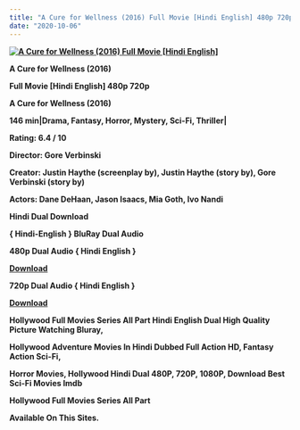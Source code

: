 ```yaml
---
title: "A Cure for Wellness (2016) Full Movie [Hindi English] 480p 720p"
date: "2020-10-06"
---
```


[**![A Cure for Wellness (2016)  Full Movie [Hindi English] ](https://1.bp.blogspot.com/-A6ZIbmXTjzg/X0JbKWmEclI/AAAAAAAAEjo/Lj2PMFx7yAgAPii3g99bddMnaR_jdagbwCLcBGAsYHQ/s1600/b3RmDUoTKxktW22XD-4n5dCvbcgwcLAuEBaOy5ZPTnWZf2-Xi-qMo3unPKSrXgSnRSm-UZswCHkE5aIitoUQ0HZzLqcGLaJrb-u9_A0{2deb609f52c527dc8b4fbab26c6d0bae2964b23de7178cabf97238dc1868ff55}253Dw313-h470.webp "A Cure for Wellness (2016)  Full Movie [Hindi English]  ")**](https://1.bp.blogspot.com/-A6ZIbmXTjzg/X0JbKWmEclI/AAAAAAAAEjo/Lj2PMFx7yAgAPii3g99bddMnaR_jdagbwCLcBGAsYHQ/s1600/b3RmDUoTKxktW22XD-4n5dCvbcgwcLAuEBaOy5ZPTnWZf2-Xi-qMo3unPKSrXgSnRSm-UZswCHkE5aIitoUQ0HZzLqcGLaJrb-u9_A0{2deb609f52c527dc8b4fbab26c6d0bae2964b23de7178cabf97238dc1868ff55}253Dw313-h470.webp)

 **A Cure for Wellness (2016)**

**Full Movie \[Hindi English\] 480p 720p** 

**A Cure for Wellness (2016)**

**146 min|Drama, Fantasy, Horror, Mystery, Sci-Fi, Thriller|**

**Rating: 6.4 / 10** 

**Director: Gore Verbinski**

**Creator: Justin Haythe (screenplay by), Justin Haythe (story by), Gore Verbinski (story by)**

**Actors: Dane DeHaan, Jason Isaacs, Mia Goth, Ivo Nandi**

 **Hindi Dual Download**

**{ Hindi-English } BluRay Dual Audio**

**480p Dual Audio { Hindi English }**

[**Download**](https://myglinks.xyz/1076)

**720p Dual Audio { Hindi English }**

[**Download**](https://myglinks.xyz/1077)

**Hollywood Full Movies Series All Part Hindi English Dual High Quality Picture Watching Bluray,**

 **Hollywood Adventure Movies In Hindi Dubbed Full Action HD, Fantasy Action Sci-Fi,**

**Horror Movies, Hollywood Hindi Dual 480P, 720P, 1080P, Download Best Sci-Fi Movies Imdb** 

**Hollywood Full Movies Series All Part**

**Available On This Sites.**
